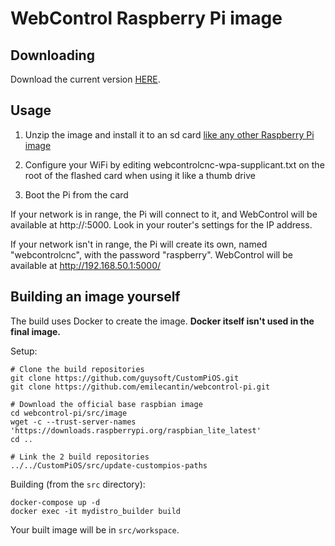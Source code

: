 WebControl Raspberry Pi image
=============================

## Downloading

Download the current version [HERE](https://github.com/WebControlCNC/webcontrol-pi/releases/download/0.1.1/2020-02-13-webcontrolcnc-buster-lite-0.1.1.zip).

## Usage

1. Unzip the image and install it to an sd card [like any other Raspberry Pi image](https://www.raspberrypi.org/documentation/installation/installing-images/README.md)

2. Configure your WiFi by editing webcontrolcnc-wpa-supplicant.txt on the root of the flashed card when using it like a thumb drive

3. Boot the Pi from the card

If your network is in range, the Pi will connect to it, and WebControl will be available at http://<ip address>:5000. Look in your router's settings for the IP address.

If your network isn't in range, the Pi will create its own, named "webcontrolcnc", with the password "raspberry". WebControl will be available at http://192.168.50.1:5000/

## Building an image yourself

The build uses Docker to create the image. **Docker itself isn't used in the final image.**

Setup:

```
# Clone the build repositories
git clone https://github.com/guysoft/CustomPiOS.git
git clone https://github.com/emilecantin/webcontrol-pi.git

# Download the official base raspbian image
cd webcontrol-pi/src/image
wget -c --trust-server-names 'https://downloads.raspberrypi.org/raspbian_lite_latest'
cd ..

# Link the 2 build repositories
../../CustomPiOS/src/update-custompios-paths
```

Building (from the `src` directory):

```
docker-compose up -d
docker exec -it mydistro_builder build
```

Your built image will be in `src/workspace`.
